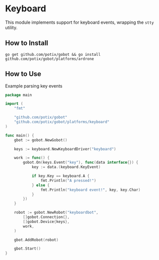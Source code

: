 # Keyboard

This module implements support for keyboard events, wrapping the `stty` utility.

## How to Install

```
go get github.com/potix/gobot && go install github.com/potix/gobot/platforms/ardrone
```

## How to Use

Example parsing key events

```go
package main

import (
	"fmt"

	"github.com/potix/gobot"
	"github.com/potix/gobot/platforms/keyboard"
)

func main() {
	gbot := gobot.NewGobot()

	keys := keyboard.NewKeyboardDriver("keyboard")

	work := func() {
		gobot.On(keys.Event("key"), func(data interface{}) {
			key := data.(keyboard.KeyEvent)

			if key.Key == keyboard.A {
				fmt.Println("A pressed!")
			} else {
				fmt.Println("keyboard event!", key, key.Char)
			}
		})
	}

	robot := gobot.NewRobot("keyboardbot",
		[]gobot.Connection{},
		[]gobot.Device{keys},
		work,
	)

	gbot.AddRobot(robot)

	gbot.Start()
}
```

